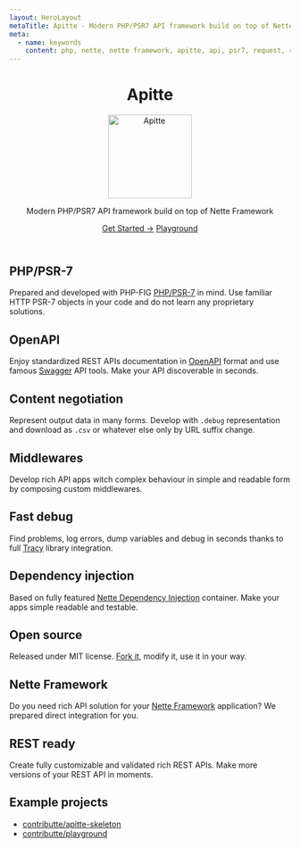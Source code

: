 ```yaml
---
layout: HeroLayout
metaTitle: Apitte - Modern PHP/PSR7 API framework build on top of Nette Framework
meta:
  - name: keywords
    content: php, nette, nette framework, apitte, api, psr7, request, response, content negotiation
---
```


<header class="text-center">
  <h1>Apitte</h1>
  <img class="m-auto my-6" src="https://avatars.githubusercontent.com/apitte" alt="Apitte" title="Apitte logo" width="150" loading="lazy">
  <p class="text-2xl text-gray-600">
    Modern PHP/PSR7 API framework build on top of Nette Framework
  </p>
  <p class="mt-6">
    <a href="/packages/contributte/apitte/" class="bg-blue-600 hover:bg-blue-700 text-white font-bold py-2 px-4 rounded">Get Started →</a>
    <a href="/examples.html#apitte" class="bg-blue-600 hover:bg-blue-700 text-white font-bold py-2 px-4 rounded">Playground</a>
  </p>
</header>

<div class="mt-12 flex flex-wrap">
  <div class="md:w-1/3 sm:w-100 px-4 pb-6">
    <h2 class="text-2xl font-medium">PHP/PSR-7</h2>
    <p>Prepared and developed with PHP-FIG <a href="https://www.php-fig.org/psr/psr-7/" target="blank">PHP/PSR-7</a> in mind. Use familiar HTTP PSR-7 objects in your code and do not learn any proprietary solutions.</p>
  </div>
  <div class="md:w-1/3 sm:w-100 px-4 pb-6">
    <h2 class="text-2xl font-medium">OpenAPI</h2>
    <p>Enjoy standardized REST APIs documentation in <a href="https://www.openapis.org/" target="blank">OpenAPI</a> format and use famous <a href="https://swagger.io/" target="blank">Swagger</a> API tools. Make your API discoverable in seconds.</p>
  </div>
  <div class="md:w-1/3 sm:w-100 px-4 pb-6">
    <h2 class="text-2xl font-medium">Content negotiation</h2>
    <p>Represent output data in many forms. Develop with <code>.debug</code> representation and download as <code>.csv</code> or whatever else only by URL suffix change.</p>
  </div>
  <div class="md:w-1/3 sm:w-100 px-4 pb-6">
    <h2 class="text-2xl font-medium">Middlewares</h2>
    <p>Develop rich API apps witch complex behaviour in simple and readable form by composing custom middlewares.</p>
  </div>
  <div class="md:w-1/3 sm:w-100 px-4 pb-6">
    <h2 class="text-2xl font-medium">Fast debug</h2>
    <p>Find problems, log errors, dump variables and debug in seconds thanks to full <a href="https://tracy.nette.org/en/" target="blank">Tracy</a> library integration.</p>
  </div>
  <div class="md:w-1/3 sm:w-100 px-4 pb-6">
    <h2 class="text-2xl font-medium">Dependency injection</h2>
    <p>Based on fully featured <a href="https://doc.nette.org/en/3.0/dependency-injection" target="blank">Nette Dependency Injection</a> container. Make your apps simple readable and testable.</p>
  </div>
  <div class="md:w-1/3 sm:w-100 px-4 pb-6">
    <h2 class="text-2xl font-medium">Open source</h2>
    <p>Released under MIT license. <a href="https://github.com/apitte" target="blank">Fork it</a>, modify it, use it in your way.</p>
  </div>
  <div class="md:w-1/3 sm:w-100 px-4 pb-6">
    <h2 class="text-2xl font-medium">Nette Framework</h2>
    <p>Do you need rich API solution for your <a href="https://nette.org/en/" target="blank">Nette Framework</a> application? We prepared direct integration for you.</p>
  </div>
  <div class="md:w-1/3 sm:w-100 px-4 pb-6">
    <h2 class="text-2xl font-medium">REST ready</h2>
    <p>Create fully customizable and validated rich REST APIs. Make more versions of your REST API in moments.</p>
  </div>
</div>

<div class="text-center my-6">
  <h2>Example projects</h2>
	<ul class="my-6">
		<li><a class="underline hover:no-underline" href="https://github.com/contributte/apitte-skeleton">contributte/apitte-skeleton</a></li>
		<li><a class="underline hover:no-underline" href="https://github.com/contributte/playground">contributte/playground</a></li>
  </ul>
</div>
